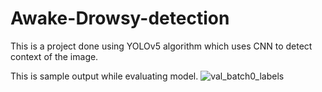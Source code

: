 # Awake-Drowsy-detection
This is a project done using YOLOv5 algorithm which uses CNN to detect context of the image. 

This is sample output while evaluating model. 
![val_batch0_labels](https://user-images.githubusercontent.com/90050859/220958077-c8f5a424-d5bd-4b60-a527-59aa4d571981.jpg)
